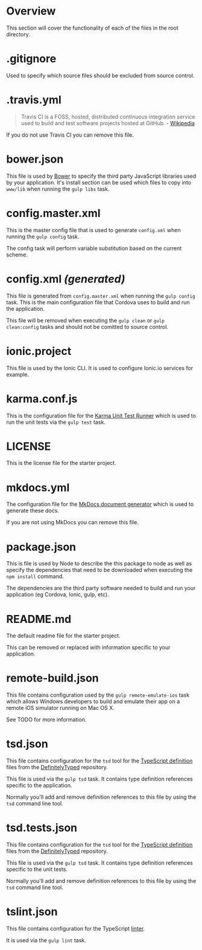 # Overview

This section will cover the functionality of each of the files in the root directory.

# .gitignore

Used to specify which source files should be excluded from source control.

# .travis.yml

> Travis CI is a FOSS, hosted, distributed continuous integration service used to build and test software projects hosted at GitHub. - [Wikipedia](https://en.wikipedia.org/wiki/Travis_CI)

If you do not use Travis CI you can remove this file.

# bower.json

This file is used by [Bower](http://bower.io/) to specify the third party JavaScript libraries used by your application. It's install section can be used which files to copy into `www/lib` when running the `gulp libs` task.

# config.master.xml

This is the master config file that is used to generate `config.xml` when running the `gulp config` task.

The config task will perform variable substitution based on the current scheme.

# config.xml _(generated)_

This file is generated from `config.master.xml` when running the `gulp config` task. This is the main configuration file that Cordova uses to build and run the application.

This file will be removed when executing the `gulp clean` or `gulp clean:config` tasks and should not be comitted to source control.

# ionic.project

This file is used by the Ionic CLI. It is used to configure Ionic.io services for example.

# karma.conf.js

This is the configuration file for the [Karma Unit Test Runner](https://karma-runner.github.io) which is used to run the unit tests via the `gulp test` task.

# LICENSE

This is the license file for the starter project.

# mkdocs.yml

The configuration file for the [MkDocs document generator](http://www.mkdocs.org/) which is used to generate these docs.

If you are not using MkDocs you can remove this file.

# package.json

This is file is used by Node to describe the this package to node as well as specify the dependencies that need to be downloaded when executing the `npm install` command.

The dependencies are the third party software needed to build and run your application (eg Cordova, Ionic, gulp, etc).

# README.md

The default readme file for the starter project.

This can be removed or replaced with information specific to your application.

# remote-build.json

This file contains configuration used by the `gulp remote-emulate-ios` task which allows Windows developers to build and emulate their app on a remote iOS simulator running on Mac OS X.

See TODO for more information.

# tsd.json

This file contains configuration for the `tsd` tool for the [TypeScript definition](http://www.typescriptlang.org/Handbook#writing-dts-files) files from the [DefinitelyTyped](http://definitelytyped.org/) repository.

This file is used via the `gulp tsd` task. It contains type definition references specific to the application.

Normally you'll add and remove definition references to this file by using the `tsd` command line tool.

# tsd.tests.json

This file contains configuration for the `tsd` tool for the [TypeScript definition](http://www.typescriptlang.org/Handbook#writing-dts-files) files from the [DefinitelyTyped](http://definitelytyped.org/) repository.

This file is used via the `gulp tsd` task. It contains type definition references specific to the unit tests.

Normally you'll add and remove definition references to this file by using the `tsd` command line tool.

# tslint.json

This file contains configuration for the TypeScript [linter](https://en.wikipedia.org/wiki/Lint_(software)).

It is used via the `gulp lint` task.